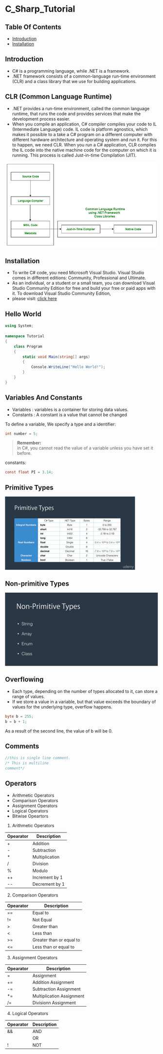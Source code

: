 # C_Sharp_Tutorial

## Table Of Contents

* [Introduction](#Introduction)
* [Installation](#Installation)


## Introduction

- C# is a programming language, while .NET is a framework. 
- .NET framework consists of a common-language run-time environment (CLR) and a class library that we use for building applications.

## CLR (Common Language Runtime)
- .NET provides a run-time environment, called the common language runtime, that runs the code and provides services that make the development process easier.
- When you compile an application, C# compiler compiles your code to IL (Intermediate Language) code. IL code is platform agnostics, which makes it possible to a take a C# program on a different computer with different hardware architecture and operating system and run it. For this to happen, we need CLR. When you run a C# application, CLR compiles the IL code into the native machine code for the computer on which it is running. This process is called Just-in-time Compilation (JIT).

<img src="https://github.com/Yash-1511/C_Sharp_Tutorial/blob/master/images/Working_CLR.jpg" height="280px">

## Installation

- To write C# code, you need Microsoft Visual Studio. Visual Studio comes in different editions: 
Community, Professional and Ultimate. 
- As an individual, or a student or a small team, you can download Visual Studio Community Edition 
for free and build your free or paid apps with it. To download Visual Studio Community Edition, 
- please visit: [click here](https://www.visualstudio.com/en-us/products/visual-studio-community-vs.aspx)

## Hello World
```cs
using System;

namespace Tutorial
{   
    class Program
    {
        static void Main(string[] args)
        { 
            Console.WriteLine("Hello World!");
        }
    }
}
```
## Variables And Constants

- Variables : variables is a container for storing data values.
- Constants : A constant is a value that cannot be changed

To define a variable, We specify a type and a identifier:
```cs
int number = 5;
```
>**Remember:**<br>
> in C#, you cannot read the value of a variable unless you have set it before.

constants:
```cs
const float PI = 3.14;
```

## Primitive Types

<img src="https://github.com/Yash-1511/C_Sharp_Tutorial/blob/master/images/primitive.png" height="240px">

## Non-primitive Types

<img src="https://github.com/Yash-1511/C_Sharp_Tutorial/blob/master/images/non_primitive.png" height="240px">

## Overflowing
- Each type, depending on the number of types allocated to it, can store a range of values.
- If we 
store a value in a variable, but that value exceeds the boundary of values for the underlying type, 
overflow happens. 

```cs
byte b = 255;
b = b + 1;
```
As a result of the second line, the value of b will be 0.

## Comments

```cs
//this is single line comment.
/* This is multiline 
comment*/
```

## Operators

- Arithmetic Operators
- Comparison Operators
- Assignment Operators
- Logical Operators
- Bitwise Opeartors

1. Arithmetic Operators

| Opearator  | Description |
| ------------- | ------------- |
|  +  | Addition  |
|  -  | Subtraction  |
|  *  | Multiplication  |
|  /  | Division  |
|  %  | Modulo  |
|  ++  | Increment by 1  |
|  --  | Decrement by 1  |

2. Comparison Operators

| Opearator  | Description |
| ------------- | ------------- |
|  ==  | Equal to  |
|  != | Not Equal  |
|  >  | Greater than  |
|  < | Less than  |
|  >= | Greater than or equal to  |
|  <=  | Less than or equal to  |

3. Assignment Operators

| Opearator  | Description |
| ------------- | ------------- |
|  =  | Assignment  |
|  += | Addition Assignment  |
|  -=  | Subtraction Assignment  |
|  *= | Multiplication Assignment   |
|  /= | Divisionn Assignment   |

4. Logical Operators

| Opearator  | Description |
| ------------- | ------------- |
|  &&  | AND  |
|  | OR  |
|  ! | NOT | 
